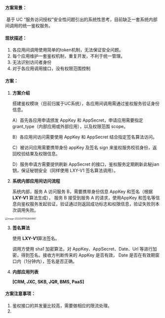 #### 方案背景：

​	基于 UC “服务访问授权”安全性问题引出的系统性思考，目前缺乏一套系统内部间调用的统一鉴权服务。

#### 现状描述：

1. 各应用间调用使用简单的token机制，无法保证安全问题。
2. 每个应用维护一套鉴权机制，重复开发，不利于统一管理。
3. 无法识别访问者身份
4. 对于各应用调用接口，没有权限范围控制

#### 方案：

1. **方案介绍**

   搭建鉴权模块（目前归属于UC系统），各应用间调用需通过鉴权服务验证身份信息。

   A）首先各应用申请颁发 AppKey 和 AppSecret，申请应用需要指定 grant_type（内部应用或外部应用），以及权限范围 scope。 

   B）各应用间访问需要使用 AppKey 和 AppSecret 结合指定签名算法访问。

   C）被访问应用需要携带身份 appKey 及签名 sign 来鉴权服务校验身份，返回校验结果及权限信息。

   D）服务申请方需要提供刷新 AppSecret 的接口，鉴权服务定期刷新此秘jian钥，保证秘钥安全（同样使用 LXY-V1 签名算法调用）。

2. **系统内部应用间访问流程**

   系统内部，服务 A 访问服务 B，需要携带身份信息 AppKey 和签名（根据 **LXY-V1** 算法生成）， 服务 B 接受到服务 A 的请求，使用AppKey 和签名等信息向鉴权服务发起验证，验证通过则返回成功标志和权限信息，验证失败则本次调用失败。

<img src="http://blog-shifty.oss-cn-shanghai.aliyuncs.com/uPic/image-20220411182844861.png" alt="image-20220411182844861" style="zoom:50%;" />

3. **签名算法**

   使用 **LXY-V1**算法签名。
   
   调用方使用 sha1 加密算法，对 AppKey、AppSecret、Date、Url 等进行加密，得到签名。接收方判断传来的 AppKey 是否有效， Date 是否在有效期窗口内（1分钟内），签名是否正确。
   
3. **内部应用列表**

   **[CRM, JXC, SKB, JQR, BMS, PaaS]**

#### 方案注意事项：

1.  鉴权接口的并发量比较高，需要做相应的限流处理。
2. 